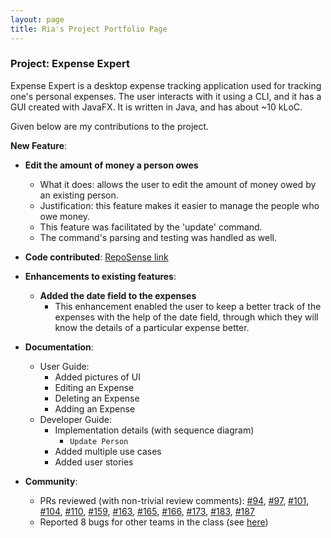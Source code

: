 ```yaml
---
layout: page
title: Ria's Project Portfolio Page
---
```


### Project: Expense Expert

Expense Expert is a desktop expense tracking application used for tracking one's personal expenses. The user interacts with it using a CLI, and it has a GUI created with JavaFX. It is written in Java, and has about ~10 kLoC.

Given below are my contributions to the project.

**New Feature**:
  - **Edit the amount of money a person owes**

    - What it does: allows the user to edit the amount of money owed by an existing person.
    - Justification: this feature makes it easier to manage the people who owe money.
    - This feature was facilitated by the 'update' command.
    - The command's parsing and testing was handled as well.
    
  - **Code contributed**: [RepoSense link](https://nus-cs2103-ay2122s2.github.io/tp-dashboard/?search=riakhaitan&breakdown=true)
  
  - **Enhancements to existing features**: 
    - **Added the date field to the expenses**
      - This enhancement enabled the user to keep a better track of the expenses with 
        the help of the date field, through which they will know the details of a particular expense
        better.

  - **Documentation**:

    - User Guide:
      - Added pictures of UI
      - Editing an Expense
      - Deleting an Expense
      - Adding an Expense
    - Developer Guide:
      - Implementation details (with sequence diagram)
        - `Update Person`
      - Added multiple use cases
      - Added user stories

  - **Community**:

    - PRs reviewed (with non-trivial review comments): [#94](https://github.com/AY2122S2-CS2103T-W09-3/tp/pull/94), [#97](https://github.com/AY2122S2-CS2103T-W09-3/tp/pull/97), [#101](https://github.com/AY2122S2-CS2103T-W09-3/tp/pull/101), [#104](https://github.com/AY2122S2-CS2103T-W09-3/tp/pull/104), [#110](https://github.com/AY2122S2-CS2103T-W09-3/tp/pull/110), [#159](https://github.com/AY2122S2-CS2103T-W09-3/tp/pull/159), [#163](https://github.com/AY2122S2-CS2103T-W09-3/tp/pull/163), [#165](https://github.com/AY2122S2-CS2103T-W09-3/tp/pull/165), [#166](https://github.com/AY2122S2-CS2103T-W09-3/tp/pull/166), [#173](https://github.com/AY2122S2-CS2103T-W09-3/tp/pull/173), [#183](https://github.com/AY2122S2-CS2103T-W09-3/tp/pull/183), [#187](https://github.com/AY2122S2-CS2103T-W09-3/tp/pull/187)
    - Reported 8 bugs for other teams in the class (see [here](https://github.com/riakhaitan/ped/tree/main/files))
    
